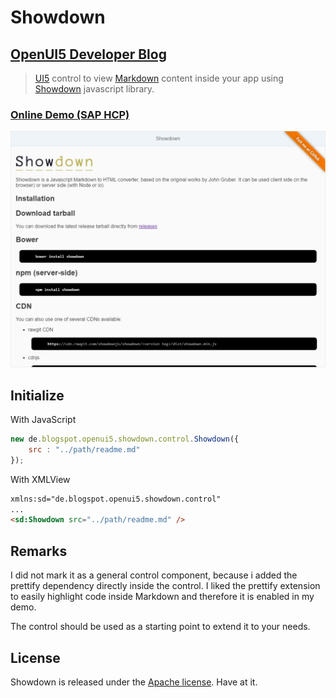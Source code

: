 # Showdown

## [OpenUI5 Developer Blog](http://openui5.blogspot.com/2017/03/showdown.html)

> [UI5](http://openui5.org/) control to view [Markdown](https://en.wikipedia.org/wiki/Markdown) content inside your app using [Showdown](https://github.com/showdownjs/showdown) javascript library.

### [Online Demo (SAP HCP)](https://showdown-p1940953245trial.dispatcher.hanatrial.ondemand.com/index.html)

![Screenshot](ui5.control.Showdown.png)


## Initialize

With JavaScript

``` js
new de.blogspot.openui5.showdown.control.Showdown({
	src : "../path/readme.md"
});
```

With XMLView

``` html
xmlns:sd="de.blogspot.openui5.showdown.control"
...
<sd:Showdown src="../path/readme.md" />
```

## Remarks
I did not mark it as a general control component, because i added the prettify dependency directly inside the control. I liked the prettify extension to easily highlight code inside Markdown and therefore it is enabled in my demo.  

The control should be used as a starting point to extend it to your needs.


## License

Showdown is released under the [Apache license](http://www.apache.org/licenses/). Have at it.